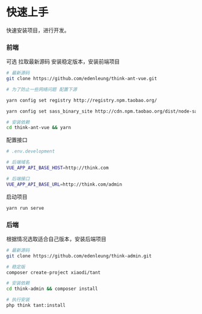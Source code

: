 # 快速上手
快速安装项目，进行开发。

### 前端
可选 拉取最新源码 安装稳定版本，安装前端项目
```bash
# 最新源码 
git clone https://github.com/edenleung/think-ant-vue.git

# 为了防止一些网络问题 配置下源

yarn config set registry http://registry.npm.taobao.org/

yarn config set sass_binary_site http://cdn.npm.taobao.org/dist/node-sass -g

# 安装依赖
cd think-ant-vue && yarn
```

配置接口
```bash
# .env.development

# 后端域名
VUE_APP_API_BASE_HOST=http://think.com

# 后端接口
VUE_APP_API_BASE_URL=http://think.com/admin

```

启动项目
```bash
yarn run serve
```

### 后端
根据情况选取适合自己版本，安装后端项目
```bash
# 最新源码
git clone https://github.com/edenleung/think-admin.git

# 稳定版
composer create-project xiaodi/tant

# 安装依赖
cd think-admin && composer install

# 执行安装
php think tant:install
```


